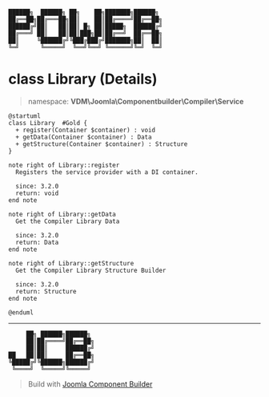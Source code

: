 ```
██████╗  ██████╗ ██╗    ██╗███████╗██████╗
██╔══██╗██╔═══██╗██║    ██║██╔════╝██╔══██╗
██████╔╝██║   ██║██║ █╗ ██║█████╗  ██████╔╝
██╔═══╝ ██║   ██║██║███╗██║██╔══╝  ██╔══██╗
██║     ╚██████╔╝╚███╔███╔╝███████╗██║  ██║
╚═╝      ╚═════╝  ╚══╝╚══╝ ╚══════╝╚═╝  ╚═╝
```
# class Library (Details)
> namespace: **VDM\Joomla\Componentbuilder\Compiler\Service**
```uml
@startuml
class Library  #Gold {
  + register(Container $container) : void
  + getData(Container $container) : Data
  + getStructure(Container $container) : Structure
}

note right of Library::register
  Registers the service provider with a DI container.

  since: 3.2.0
  return: void
end note

note right of Library::getData
  Get the Compiler Library Data

  since: 3.2.0
  return: Data
end note

note right of Library::getStructure
  Get the Compiler Library Structure Builder

  since: 3.2.0
  return: Structure
end note
 
@enduml
```

---
```
     ██╗ ██████╗██████╗
     ██║██╔════╝██╔══██╗
     ██║██║     ██████╔╝
██   ██║██║     ██╔══██╗
╚█████╔╝╚██████╗██████╔╝
 ╚════╝  ╚═════╝╚═════╝
```
> Build with [Joomla Component Builder](https://git.vdm.dev/joomla/Component-Builder)


